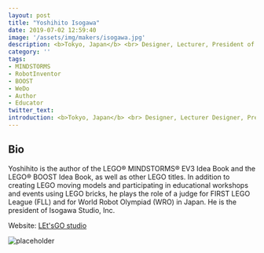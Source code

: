 ```yaml
---
layout: post
title: "Yoshihito Isogawa"
date: 2019-07-02 12:59:40
image: '/assets/img/makers/isogawa.jpg'
description: <b>Tokyo, Japan</b> <br> Designer, Lecturer, President of Isogawa Studio
category: ''
tags:
- MINDSTORMS
- RobotInventor
- BOOST
- WeDo
- Author
- Educator
twitter_text:
introduction: <b>Tokyo, Japan</b> <br> Designer, Lecturer Designer, President of Isogawa Studio
---
```




## Bio

Yoshihito is the author of the LEGO® MINDSTORMS® EV3 Idea Book and the LEGO® BOOST Idea Book, as well as other LEGO titles. In addition to creating LEGO moving models and participating in educational workshops and events using LEGO bricks, he plays the role of a judge for FIRST LEGO League (FLL) and for World Robot Olympiad (WRO) in Japan. He is the president of Isogawa Studio, Inc.


Website: [LEt'sGO studio](http://isogawastudio.co.jp/legostudio/index.html)


![placeholder](http://isogawastudio.co.jp/commonparts/2009ls_cookgear_l.jpg "LEt'sGO studio")
